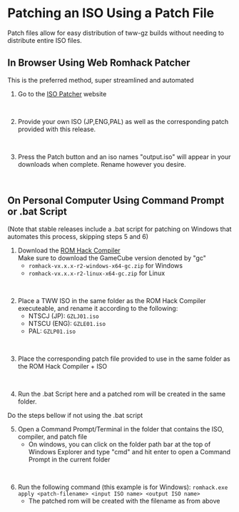 # Patching an ISO Using a Patch File

Patch files allow for easy distribution of tww-gz builds without needing to distribute entire ISO files.  

## In Browser Using Web Romhack Patcher
This is the preferred method, super streamlined and automated

1. Go to the [ISO Patcher](https://geckopatcher.net/) website
<br/>

2. Provide your own ISO (JP,ENG,PAL) as well as the corresponding patch provided with this release.
<br/>

3. Press the Patch button and an iso names "output.iso" will appear in your downloads when complete. Rename however you desire.
<br/>

## On Personal Computer Using Command Prompt or .bat Script

(Note that stable releases include a .bat script for patching on Windows that automates this process, skipping steps 5 and 6)
1. Download the [ROM Hack Compiler](https://github.com/zsrtp/romhack-compiler/releases)  
  Make sure to download the GameCube version denoted by "gc"
    - `romhack-vx.x.x-r2-windows-x64-gc.zip` for Windows
    - `romhack-vx.x.x-r2-linux-x64-gc.zip` for Linux  
<br/>

2. Place a TWW ISO in the same folder as the ROM Hack Compiler executeable, and rename it according to the following:  
    - NTSCJ (JP): `GZLJ01.iso`
    - NTSCU (ENG): `GZLE01.iso`
    - PAL: `GZLP01.iso`  
<br/>

3. Place the corresponding patch file provided to use in the same folder as the ROM Hack Compiler + ISO  
<br/>

4. Run the .bat Script here and a patched rom will be created in the same folder.

Do the steps bellow if not using the .bat script

5. Open a Command Prompt/Terminal in the folder that contains the ISO, compiler, and patch file
    - On windows, you can click on the folder path bar at the top of Windows Explorer and type "cmd" and hit enter to open a Command Prompt in the current folder  
<br/>

6. Run the following command (this example is for Windows): `romhack.exe apply <patch-filename> <input ISO name> <output ISO name>`
    - The patched rom will be created with the filename as <output ISO name> from above
